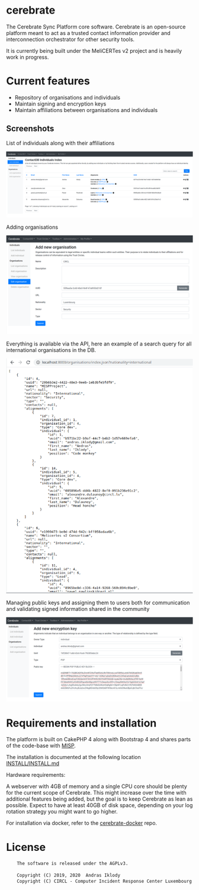 # cerebrate

The Cerebrate Sync Platform core software.  Cerebrate is an open-source platform meant to act as a trusted contact information provider and interconnection orchestrator for other security tools.

It is currently being built under the MeliCERTes v2 project and is heavily work in progress.

# Current features

- Repository of organisations and individuals
- Maintain signing and encryption keys
- Maintain affiliations between organisations and individuals

## Screenshots

List of individuals along with their affiliations

![List of individuals](/documentation/images/individuals.png)

Adding organisations

![Adding an organisation](/documentation/images/add_org.png)

Everything is available via the API, here an example of a search query for all international organisations in the DB.

![API query](/documentation/images/orgs_api.png)

Managing public keys and assigning them to users both for communication and validating signed information shared in the community

![Encryption key management](/documentation/images/add_encryption_key.png)

# Requirements and installation

The platform is built on CakePHP 4 along with Bootstrap 4 and shares parts of the code-base with [MISP](https://www.github.com/MISP).

The installation is documented at the following location [INSTALL/INSTALL.md](INSTALL/INSTALL.md)

Hardware requirements:

A webserver with 4GB of memory and a single CPU core should be plenty for the current scope of Cerebrate. This might increase over the time with additional features being added, but the goal is to keep Cerebrate as lean as possible. Expect to have at least 40GB of disk space, depending on your log rotation strategy you might want to go higher.

For installation via docker, refer to the [cerebrate-docker](https://github.com/cerebrate-project/cerebrate-docker) repo.

# License

~~~~
    The software is released under the AGPLv3.

    Copyright (C) 2019, 2020  Andras Iklody
    Copyright (C) CIRCL - Computer Incident Response Center Luxembourg
~~~~

